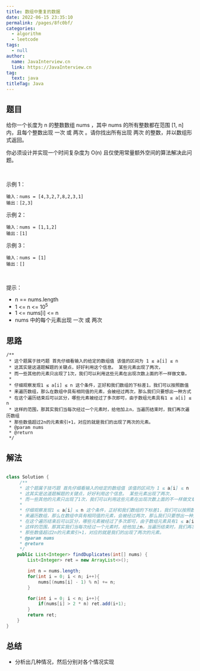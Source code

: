 ```yaml
---
title: 数组中重复的数据
date: 2022-06-15 23:35:10
permalink: /pages/8fc0bf/
categories: 
  - algorithm
  - leetcode
tags: 
  - null
author: 
  name: JavaInterview.cn
  link: https://JavaInterview.cn
tag: 
  text: java
titleTag: Java
---
```


## 题目
给你一个长度为 n 的整数数组 nums ，其中 nums 的所有整数都在范围 [1, n] 内，且每个整数出现 一次 或 两次 。请你找出所有出现 两次 的整数，并以数组形式返回。

你必须设计并实现一个时间复杂度为 O(n) 且仅使用常量额外空间的算法解决此问题。

 

示例 1：

    输入：nums = [4,3,2,7,8,2,3,1]
    输出：[2,3]
示例 2：

    输入：nums = [1,1,2]
    输出：[1]
示例 3：

    输入：nums = [1]
    输出：[]
 

提示：

- n == nums.length
- 1 <= n <= 10<sup>5</sup>
- 1 <= nums[i] <= n
- nums 中的每个元素出现 一次 或 两次

## 思路


    /**
     * 这个题属于技巧题 首先仔细看输入的给定的数组值 该值的区间为 1 ≤ a[i] ≤ n
     * 这其实是这道题解题的关键点，好好利用这个信息。 某些元素出现了两次，
     * 而一些其他的元素只出现了1次，我们可以利用这些元素在出现次数上面的不一样做文章。
     *
     * 仔细观察发现1 ≤ a[i] ≤ n 这个条件，正好和我们数组的下标差1，我们可以按照数值
     * 来遍历数组，那么在数组中具有相同值的元素，会被经过两次，那么我们只要想出一种方式
     * 在这个遍历结束后可以区分，哪些元素被经过了多次即可，由于数组元素具有1 ≤ a[i] ≤ n
     * 这样的范围，那其实我们当每次经过一个元素时，给他加上n，当遍历结束时，我们再次遍历数组
     * 那些数值超过2n的元素索引+1，对应的就是我们的出现了两次的元素。
     * @param nums
     * @return
     */
     
## 解法
```java

class Solution {
     /**
     * 这个题属于技巧题 首先仔细看输入的给定的数组值 该值的区间为 1 ≤ a[i] ≤ n
     * 这其实是这道题解题的关键点，好好利用这个信息。 某些元素出现了两次，
     * 而一些其他的元素只出现了1次，我们可以利用这些元素在出现次数上面的不一样做文章。
     *
     * 仔细观察发现1 ≤ a[i] ≤ n 这个条件，正好和我们数组的下标差1，我们可以按照数值
     * 来遍历数组，那么在数组中具有相同值的元素，会被经过两次，那么我们只要想出一种方式
     * 在这个遍历结束后可以区分，哪些元素被经过了多次即可，由于数组元素具有1 ≤ a[i] ≤ n
     * 这样的范围，那其实我们当每次经过一个元素时，给他加上n，当遍历结束时，我们再次遍历数组
     * 那些数值超过2n的元素索引+1，对应的就是我们的出现了两次的元素。
     * @param nums
     * @return
     */
    public List<Integer> findDuplicates(int[] nums) {
        List<Integer> ret = new ArrayList<>();

        int n = nums.length;
        for(int i = 0; i < n; i++){
            nums[(nums[i] - 1) % n] += n;
        }

        for(int i = 0; i < n; i++){
            if(nums[i] > 2 * n) ret.add(i+1);
        }
        return ret;
    }
}

```

## 总结

- 分析出几种情况，然后分别对各个情况实现 

